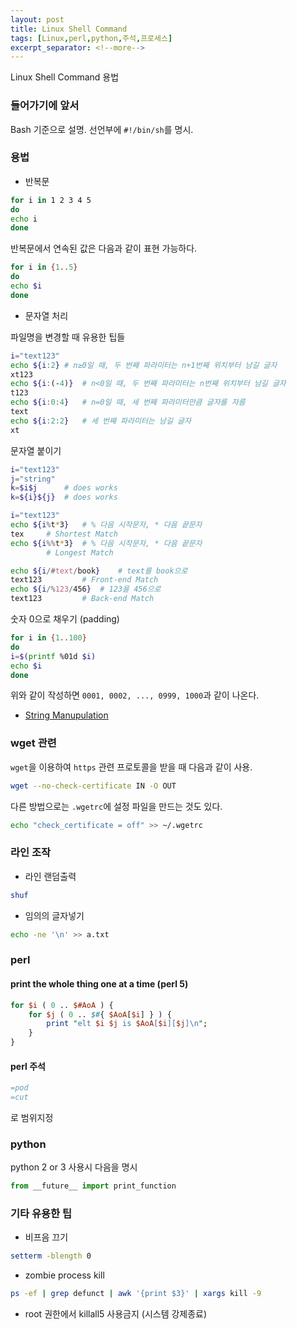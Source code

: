 ```yaml
---
layout: post
title: Linux Shell Command
tags: [Linux,perl,python,주석,프로세스]
excerpt_separator: <!--more-->
---
```

Linux Shell Command 용법
<!--more-->

### 들어가기에 앞서

Bash 기준으로 설명. 선언부에 ``#!/bin/sh``를 명시.

### 용법

- 반복문

```bash
for i in 1 2 3 4 5
do
echo i
done
```
반복문에서 연속된 값은 다음과 같이 표현 가능하다.
```bash
for i in {1..5}
do
echo $i
done
```

- 문자열 처리

파일명을 변경할 때 유용한 팁들
```bash
i="text123"
echo ${i:2}	# n≥0일 때, 두 번째 파라미터는 n+1번째 위치부터 남길 글자
xt123
echo ${i:(-4)}	# n<0일 때, 두 번째 파라미터는 n번째 위치부터 남길 글자
t123
echo ${i:0:4}	# n=0일 때, 세 번째 파라미터만큼 글자를 자름
text
echo ${i:2:2}	# 세 번째 파라미터는 남길 글자
xt
```
문자열 붙이기
```bash
i="text123"
j="string"
k=$i$j		# does works
k=${i}${j}	# does works
```

```bash
i="text123"
echo ${i%t*3}	# % 다음 시작문자, * 다음 끝문자
tex		# Shortest Match
echo ${i%%t*3}	# % 다음 시작문자, * 다음 끝문자
		# Longest Match
```

```bash
echo ${i/#text/book}	# text를 book으로
text123			# Front-end Match
echo ${i/%123/456}	# 123을 456으로
text123			# Back-end Match
```

숫자 0으로 채우기 (padding)
```bash
for i in {1..100}
do
i=$(printf %01d $i)
echo $i
done
```
위와 같이 작성하면 ``0001, 0002, ..., 0999, 1000``과 같이 나온다.

- [String Manupulation](https://www.tldp.org/LDP/abs/html/string-manipulation.html)

### wget 관련
``wget``을 이용하여 ``https`` 관련 프로토콜을 받을 때 다음과 같이 사용.
```bash
wget --no-check-certificate IN -O OUT
```

다른 방법으로는 ``.wgetrc``에 설정 파일을 만드는 것도 있다.
```bash
echo "check_certificate = off" >> ~/.wgetrc
```

### 라인 조작
- 라인 랜덤출력
```bash
shuf
```
- 임의의 글자넣기
```bash
echo -ne '\n' >> a.txt
```

### perl
#### print the whole thing one at a time (perl 5)

```perl
for $i ( 0 .. $#AoA ) {
    for $j ( 0 .. $#{ $AoA[$i] } ) {
        print "elt $i $j is $AoA[$i][$j]\n";
    }
}
```
#### perl 주석
```perl
=pod
=cut
```
로 범위지정

### python
python 2 or 3 사용시 다음을 명시
```python
from __future__ import print_function
```

### 기타 유용한 팁
- 비프음 끄기
```bash
setterm -blength 0
```

- zombie process kill
```bash
ps -ef | grep defunct | awk '{print $3}' | xargs kill -9
```

- root 권한에서 killall5 사용금지 (시스템 강제종료)
